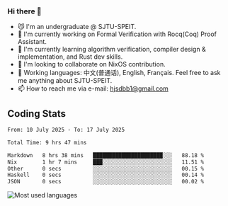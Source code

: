 ### Hi there 👋

<!--
**definfo/definfo** is a ✨ _special_ ✨ repository because its `README.md` (this file) appears on your GitHub profile.

Here are some ideas to get you started:

- 🔭 I’m currently working on ...
- 🌱 I’m currently learning ...
- 👯 I’m looking to collaborate on ...
- 🤔 I’m looking for help with ...
- 💬 Ask me about ...
- 📫 How to reach me: ...
- 😄 Pronouns: ...
- ⚡ Fun fact: ...
-->

- 😼 I'm an undergraduate @ SJTU-SPEIT.
- 🔭 I'm currently working on Formal Verification with Rocq(Coq) Proof Assistant.
- 🌱 I'm currently learning algorithm verification, compiler design & implementation, and Rust dev skills.
- 👯 I'm looking to collaborate on NixOS contribution.
- 💬 Working languages: 中文(普通话), English, Français. Feel free to ask me anything about SJTU-SPEIT.
- 📫 How to reach me via e-mail: hjsdbb1@gmail.com

## Coding Stats

<!--START_SECTION:waka-->

```txt
From: 10 July 2025 - To: 17 July 2025

Total Time: 9 hrs 47 mins

Markdown   8 hrs 38 mins   ██████████████████████░░░   88.18 %
Nix        1 hr 7 mins     ███░░░░░░░░░░░░░░░░░░░░░░   11.51 %
Other      0 secs          ░░░░░░░░░░░░░░░░░░░░░░░░░   00.15 %
Haskell    0 secs          ░░░░░░░░░░░░░░░░░░░░░░░░░   00.14 %
JSON       0 secs          ░░░░░░░░░░░░░░░░░░░░░░░░░   00.02 %
```

<!--END_SECTION:waka-->

![Most used languages](https://github-readme-stats.vercel.app/api/top-langs/?username=definfo&layout=donut&theme=dracula&exclude_repo=xv6-labs-2023)
